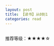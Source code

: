 ```yaml
---
layout: post
title: 【读书】从0到1
categories: read
---
```


[](http://yikebocai/doc/from-zero-to-one.pdf)
--

推荐等级：★★★★☆